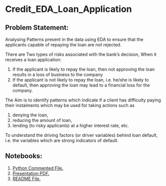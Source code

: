 # Credit_EDA_Loan_Application
## Problem Statement:
Analysing Patterns present in the data using EDA to ensure that the applicants capable of repaying the loan are not rejected.

There are Two types of risks associated with the bank’s decision, When it receives a loan application:

1. If the applicant is likely to repay the loan, then not approving the loan results in a loss of business to the company
2. If the applicant is not likely to repay the loan, i.e. he/she is likely to default, then approving the loan may lead to a financial loss for the company.

The Aim is to identify patterns which indicate if a client has difficulty paying their instalments which may be used for taking actions such as

1. denying the loan,
2. reducing the amount of loan,
3. lending (to risky applicants) at a higher interest rate, etc.

To understand the driving factors (or driver variables) behind loan default, i.e. the variables which are strong indicators of default.

## Notebooks:
1. <a href="" target="_blank">Python Commented File.</a>
2. <a href="" target="_blank">Presentation PDF.</a>
3. <a href="" target="_blank">README File.</a>
